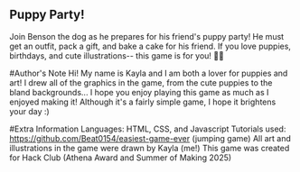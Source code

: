 ## Puppy Party!
Join Benson the dog as he prepares for his friend's puppy party! He must get an outfit, pack a gift, and bake a cake for his friend. If you love puppies, birthdays, and cute illustrations-- this game is for you! 🐶🎂

#Author's Note
Hi! My name is Kayla and I am both a lover for puppies and art! I drew all of the graphics in the game, from the cute puppies to the bland backgrounds... I hope you enjoy playing this game as much as I enjoyed making it! Although it's a fairly simple game, I hope it brightens your day :)

#Extra Information
Languages: HTML, CSS, and Javascript
Tutorials used: https://github.com/Beat0154/easiest-game-ever (jumping game)
All art and illustrations in the game were drawn by Kayla (me!)
This game was created for Hack Club (Athena Award and Summer of Making 2025)